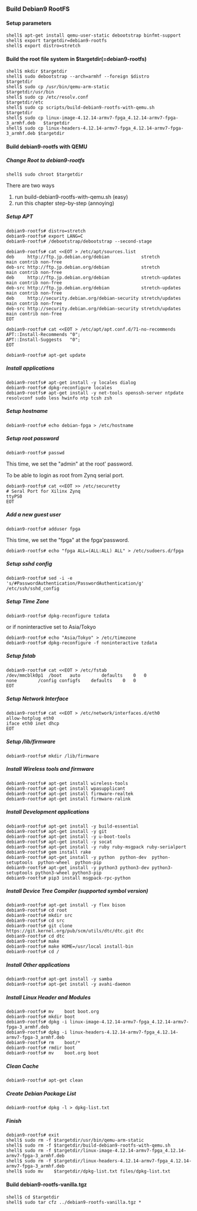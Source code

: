 ### Build Debian9 RootFS

#### Setup parameters 

```console
shell$ apt-get install qemu-user-static debootstrap binfmt-support
shell$ export targetdir=debian9-rootfs
shell$ export distro=stretch
```

#### Build the root file system in $targetdir(=debian9-rootfs)

```console
shell$ mkdir $targetdir
shell$ sudo debootstrap --arch=armhf --foreign $distro                         $targetdir
shell$ sudo cp /usr/bin/qemu-arm-static                                        $targetdir/usr/bin
shell$ sudo cp /etc/resolv.conf                                                $targetdir/etc
shell$ sudo cp scripts/build-debian9-rootfs-with-qemu.sh                       $targetdir
shell$ sudo cp linux-image-4.12.14-armv7-fpga_4.12.14-armv7-fpga-3_armhf.deb   $targetdir
shell$ sudo cp linux-headers-4.12.14-armv7-fpga_4.12.14-armv7-fpga-3_armhf.deb $targetdir
````

#### Build debian9-rootfs with QEMU

##### Change Root to debian9-rootfs

```console
shell$ sudo chroot $targetdir
```

There are two ways

1. run build-debian9-rootfs-with-qemu.sh (easy)
2. run this chapter step-by-step (annoying)

##### Setup APT

````console
debian9-rootfs# distro=stretch
debian9-rootfs# export LANG=C
debian9-rootfs# /debootstrap/debootstrap --second-stage
````

```console
debian9-rootfs# cat <<EOT > /etc/apt/sources.list
deb     http://ftp.jp.debian.org/debian            stretch         main contrib non-free
deb-src http://ftp.jp.debian.org/debian            stretch         main contrib non-free
deb     http://ftp.jp.debian.org/debian            stretch-updates main contrib non-free
deb-src http://ftp.jp.debian.org/debian            stretch-updates main contrib non-free
deb     http://security.debian.org/debian-security stretch/updates main contrib non-free
deb-src http://security.debian.org/debian-security stretch/updates main contrib non-free
EOT
```

```console
debian9-rootfs# cat <<EOT > /etc/apt/apt.conf.d/71-no-recommends
APT::Install-Recommends "0";
APT::Install-Suggests   "0";
EOT
```

```console
debian9-rootfs# apt-get update
```

##### Install applications

```console
debian9-rootfs# apt-get install -y locales dialog
debian9-rootfs# dpkg-reconfigure locales
debian9-rootfs# apt-get install -y net-tools openssh-server ntpdate resolvconf sudo less hwinfo ntp tcsh zsh
```

##### Setup hostname

```console
debian9-rootfs# echo debian-fpga > /etc/hostname
```

##### Setup root password

```console
debian9-rootfs# passwd
```

This time, we set the "admin" at the root' password.

To be able to login as root from Zynq serial port.

```console
debian9-rootfs# cat <<EOT >> /etc/securetty
# Seral Port for Xilinx Zynq
ttyPS0
EOT
```

##### Add a new guest user

```console
debian9-rootfs# adduser fpga
```

This time, we set the "fpga" at the fpga'password.

```console
debian9-rootfs# echo "fpga ALL=(ALL:ALL) ALL" > /etc/sudoers.d/fpga
```

##### Setup sshd config

```console
debian9-rootfs# sed -i -e 's/#PasswordAuthentication/PasswordAuthentication/g' /etc/ssh/sshd_config
```

##### Setup Time Zone

```console
debian9-rootfs# dpkg-reconfigure tzdata
```

or if noninteractive set to Asia/Tokyo

```console
debian9-rootfs# echo "Asia/Tokyo" > /etc/timezone
debian9-rootfs# dpkg-reconfigure -f noninteractive tzdata
```


##### Setup fstab

```console
debian9-rootfs# cat <<EOT > /etc/fstab
/dev/mmcblk0p1	/boot	auto		defaults	0	0
none		/config	configfs	defaults	0	0
EOT
````

##### Setup Network Interface

```console
debian9-rootfs# cat <<EOT > /etc/network/interfaces.d/eth0
allow-hotplug eth0
iface eth0 inet dhcp
EOT
````

##### Setup /lib/firmware

```console
debian9-rootfs# mkdir /lib/firmware
```

##### Install Wireless tools and firmware

```console
debian9-rootfs# apt-get install wireless-tools
debian9-rootfs# apt-get install wpasupplicant
debian9-rootfs# apt-get install firmware-realtek
debian9-rootfs# apt-get install firmware-ralink
```

##### Install Development applications

```console
debian9-rootfs# apt-get install -y build-essential
debian9-rootfs# apt-get install -y git
debian9-rootfs# apt-get install -y u-boot-tools
debian9-rootfs# apt-get install -y socat
debian9-rootfs# apt-get install -y ruby ruby-msgpack ruby-serialport
debian9-rootfs# gem install rake
debian9-rootfs# apt-get install -y python  python-dev  python-setuptools  python-wheel  python-pip
debian9-rootfs# apt-get install -y python3 python3-dev python3-setuptools python3-wheel python3-pip
debian9-rootfs# pip3 install msgpack-rpc-python
```

##### Install Device Tree Compiler (supported symbol version)

```console
debian9-rootfs# apt-get install -y flex bison
debian9-rootfs# cd root
debian9-rootfs# mkdir src
debian9-rootfs# cd src
debian9-rootfs# git clone https://git.kernel.org/pub/scm/utils/dtc/dtc.git dtc
debian9-rootfs# cd dtc
debian9-rootfs# make
debian9-rootfs# make HOME=/usr/local install-bin
debian9-rootfs# cd /
```

##### Install Other applications

```console
debian9-rootfs# apt-get install -y samba
debian9-rootfs# apt-get install -y avahi-daemon
```

##### Install Linux Header and Modules

```console
debian9-rootfs# mv    boot boot.org
debian9-rootfs# mkdir boot
debian9-rootfs# dpkg -i linux-image-4.12.14-armv7-fpga_4.12.14-armv7-fpga-3_armhf.deb
debian9-rootfs# dpkg -i linux-headers-4.12.14-armv7-fpga_4.12.14-armv7-fpga-3_armhf.deb
debian9-rootfs# rm    boot/*
debian9-rootfs# rmdir boot
debian9-rootfs# mv    boot.org boot
```

##### Clean Cache

```console
debian9-rootfs# apt-get clean
```

##### Create Debian Package List

```console
debian9-rootfs# dpkg -l > dpkg-list.txt
```

##### Finish

```console
debian9-rootfs# exit
shell$ sudo rm -f $targetdir/usr/bin/qemu-arm-static
shell$ sudo rm -f $targetdir/build-debian9-rootfs-with-qemu.sh
shell$ sudo rm -f $targetdir/linux-image-4.12.14-armv7-fpga_4.12.14-armv7-fpga-3_armhf.deb
shell$ sudo rm -f $targetdir/linux-headers-4.12.14-armv7-fpga_4.12.14-armv7-fpga-3_armhf.deb
shell$ sudo mv    $targetdir/dpkg-list.txt files/dpkg-list.txt
```

#### Build debian9-rootfs-vanilla.tgz

```console
shell$ cd $targetdir
shell$ sudo tar cfz ../debian9-rootfs-vanilla.tgz *
```

